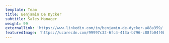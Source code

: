 ```yaml
---
template: Team
title: Benjamin De Dycker
subtitle: Sales Manager
weight: 99
externallink: 'https://www.linkedin.com/in/benjamin-de-dycker-a88a359/'
featuredImage: 'https://ucarecdn.com/99997c32-6fc4-413a-b796-c88fb04f0b64/'
---
```


